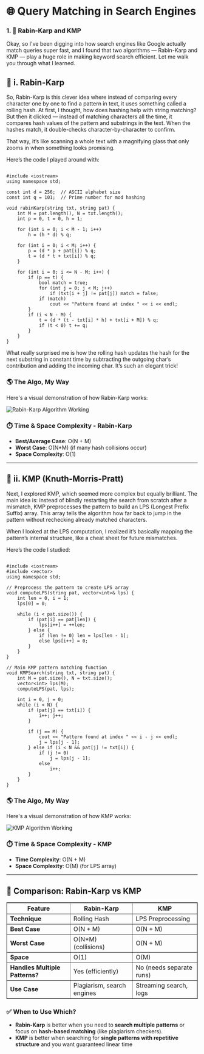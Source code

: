
<html lang="en">
<head>
<meta charset="UTF-8" />
<meta name="viewport" content="width=device-width, initial-scale=1" />


</head>
<body>

<h1>🌐 Query Matching in Search Engines</h1>

<h3>1. 🧠 Rabin-Karp and KMP</h3>
<p>Okay, so I've been digging into how search engines like Google actually match queries super fast, and I found that two algorithms — Rabin-Karp and KMP — play a huge role in making keyword search efficient. Let me walk you through what I learned.</p>

<h2>📌 i. Rabin-Karp</h2>
<p>So, Rabin-Karp is this clever idea where instead of comparing every character one by one to find a pattern in text, it uses something called a rolling hash. At first, I thought, how does hashing help with string matching? But then it clicked — instead of matching characters all the time, it compares hash values of the pattern and substrings in the text. When the hashes match, it double-checks character-by-character to confirm.</p>

<p>That way, it’s like scanning a whole text with a magnifying glass that only zooms in when something looks promising.</p>

<p>Here’s the code I played around with:</p>

<pre><code class="language-cpp">
#include &lt;iostream&gt;
using namespace std;

const int d = 256;  // ASCII alphabet size
const int q = 101;  // Prime number for mod hashing

void rabinKarp(string txt, string pat) {
    int M = pat.length(), N = txt.length();
    int p = 0, t = 0, h = 1;

    for (int i = 0; i &lt; M - 1; i++)
        h = (h * d) % q;

    for (int i = 0; i &lt; M; i++) {
        p = (d * p + pat[i]) % q;
        t = (d * t + txt[i]) % q;
    }

    for (int i = 0; i &lt;= N - M; i++) {
        if (p == t) {
            bool match = true;
            for (int j = 0; j &lt; M; j++)
                if (txt[i + j] != pat[j]) match = false;
            if (match)
                cout &lt;&lt; "Pattern found at index " &lt;&lt; i &lt;&lt; endl;
        }
        if (i &lt; N - M) {
            t = (d * (t - txt[i] * h) + txt[i + M]) % q;
            if (t &lt; 0) t += q;
        }
    }
}
</code></pre>

<p>What really surprised me is how the rolling hash updates the hash for the next substring in constant time by subtracting the outgoing char’s contribution and adding the incoming char. It’s such an elegant trick!</p>

<h3>🌎 The Algo, My Way</h3>
<p>Here's a visual demonstration of how Rabin-Karp works:</p>
<img src="path/to/rabin-karp-working.gif" alt="Rabin-Karp Algorithm Working" style="max-width:100%; height:auto;" />


<h3>⏱️ Time &amp; Space Complexity - Rabin-Karp</h3>
<ul>
  <li><strong>Best/Average Case</strong>: O(N + M)</li>
  <li><strong>Worst Case</strong>: O(N*M) (if many hash collisions occur)</li>
  <li><strong>Space Complexity</strong>: O(1)</li>
</ul>

<hr />

<h2>📌 ii. KMP (Knuth-Morris-Pratt)</h2>
<p>Next, I explored KMP, which seemed more complex but equally brilliant. The main idea is: instead of blindly restarting the search from scratch after a mismatch, KMP preprocesses the pattern to build an LPS (Longest Prefix Suffix) array. This array tells the algorithm how far back to jump in the pattern without rechecking already matched characters.</p>

<p>When I looked at the LPS computation, I realized it’s basically mapping the pattern’s internal structure, like a cheat sheet for future mismatches.</p>

<p>Here’s the code I studied:</p>

<pre><code class="language-cpp">
#include &lt;iostream&gt;
#include &lt;vector&gt;
using namespace std;

// Preprocess the pattern to create LPS array
void computeLPS(string pat, vector&lt;int&gt;&amp; lps) {
    int len = 0, i = 1;
    lps[0] = 0;

    while (i &lt; pat.size()) {
        if (pat[i] == pat[len]) {
            lps[i++] = ++len;
        } else {
            if (len != 0) len = lps[len - 1];
            else lps[i++] = 0;
        }
    }
}

// Main KMP pattern matching function
void KMPSearch(string txt, string pat) {
    int M = pat.size(), N = txt.size();
    vector&lt;int&gt; lps(M);
    computeLPS(pat, lps);

    int i = 0, j = 0;
    while (i &lt; N) {
        if (pat[j] == txt[i]) {
            i++; j++;
        }

        if (j == M) {
            cout &lt;&lt; "Pattern found at index " &lt;&lt; i - j &lt;&lt; endl;
            j = lps[j - 1];
        } else if (i &lt; N &amp;&amp; pat[j] != txt[i]) {
            if (j != 0)
                j = lps[j - 1];
            else
                i++;
        }
    }
}
</code></pre>

<h3>🌎 The Algo, My Way</h3>
<p>Here's a visual demonstration of how KMP works:</p>
<img src="path/to/kmp-working.gif" alt="KMP Algorithm Working" style="max-width:100%; height:auto;" />


<h3>⏱️ Time &amp; Space Complexity - KMP</h3>
<ul>
  <li><strong>Time Complexity</strong>: O(N + M)</li>
  <li><strong>Space Complexity</strong>: O(M) (for LPS array)</li>
</ul>

<hr />

<h2>🔄 Comparison: Rabin-Karp vs KMP</h2>

<table border="1" cellpadding="5" cellspacing="0">
  <thead>
    <tr>
      <th>Feature</th>
      <th>Rabin-Karp</th>
      <th>KMP</th>
    </tr>
  </thead>
  <tbody>
    <tr>
      <td><strong>Technique</strong></td>
      <td>Rolling Hash</td>
      <td>LPS Preprocessing</td>
    </tr>
    <tr>
      <td><strong>Best Case</strong></td>
      <td>O(N + M)</td>
      <td>O(N + M)</td>
    </tr>
    <tr>
      <td><strong>Worst Case</strong></td>
      <td>O(N*M) (collisions)</td>
      <td>O(N + M)</td>
    </tr>
    <tr>
      <td><strong>Space</strong></td>
      <td>O(1)</td>
      <td>O(M)</td>
    </tr>
    <tr>
      <td><strong>Handles Multiple Patterns?</strong></td>
      <td>Yes (efficiently)</td>
      <td>No (needs separate runs)</td>
    </tr>
    <tr>
      <td><strong>Use Case</strong></td>
      <td>Plagiarism, search engines</td>
      <td>Streaming search, logs</td>
    </tr>
  </tbody>
</table>

<h3>✅ When to Use Which?</h3>
<ul>
  <li><strong>Rabin-Karp</strong> is better when you need to <strong>search multiple patterns</strong> or focus on <strong>hash-based matching</strong> (like plagiarism checkers).</li>
  <li><strong>KMP</strong> is better when searching for <strong>single patterns with repetitive structure</strong> and you want guaranteed linear time</li>
</ul>

</body>
</html>
